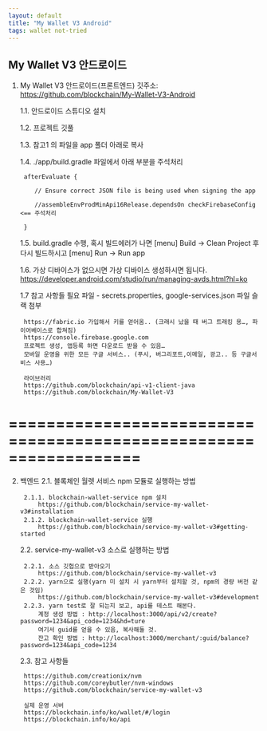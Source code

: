 ```yaml
---
layout: default
title: "My Wallet V3 Android"
tags: wallet not-tried
---
```


## My Wallet V3 안드로이드

1. My Wallet V3 안드로이드(​프론트엔드)
깃주소: https://github.com/blockchain/My-Wallet-V3-Android

    1.1. 안드로이드 스튜디오 설치

    1.2. 프로젝트 깃풀

    1.3. 참고1 의 파일을 app 폴더 아래로 복사

    1.4. ./app/build.gradle 파일에서 아래 부분을 주석처리

	    afterEvaluate {

	       // Ensure correct JSON file is being used when signing the app

	       //assembleEnvProdMinApi16Release.dependsOn checkFirebaseConfig  <== 주석처리

	    }

    1.5. build.gradle 수행, 혹시 빌드에러가 나면 [menu] Build -> Clean Project 후 다시 빌드하시고 [menu] Run -> Run app

    1.6. 가상 디바이스가 없으시면 가상 디바이스 생성하시면 됩니다. 	https://developer.android.com/studio/run/managing-avds.html?hl=ko

    1.7 참고 사항들
        필요 파일 - secrets.properties, google-services.json
        파일 슬랙 첨부

        https://fabric.io 가입해서 키를 얻어옴.. (크래시 났을 때 버그 트래킹 용…, 파이어베이스로 합쳐짐)
        https://console.firebase.google.com
        프로젝트 생성, 앱등록 하면 다운로드 받을 수 있음…
        모바일 운영을 위한 모든 구글 서비스.. (푸시, 버그리포트,이메일, 광고.. 등 구글서비스 사용…)

        라이브러리
        https://github.com/blockchain/api-v1-client-java
        https://github.com/blockchain/My-Wallet-V3

==================================================================
==================================================================

2. 백엔드
    2.1. 블록체인 월렛 서비스 npm 모듈로 실행하는 방법

        2.1.1. blockchain-wallet-service npm 설치
            https://github.com/blockchain/service-my-wallet-v3#installation
        2.1.2. blockchain-wallet-service 실행
            https://github.com/blockchain/service-my-wallet-v3#getting-started

    2.2. service-my-wallet-v3 소스로 실행하는 방법

        2.2.1. 소스 깃헙으로 받아오기
            https://github.com/blockchain/service-my-wallet-v3
        2.2.2. yarn으로 실행(yarn 미 설치 시 yarn부터 설치할 것, npm의 경량 버전 같은 것임)
            https://github.com/blockchain/service-my-wallet-v3#development
        2.2.3. yarn test로 잘 되는지 보고, api를 테스트 해본다.
            계정 생성 방법 : http://localhost:3000/api/v2/create?password=1234&api_code=1234&hd=ture
            여기서 guid를 얻을 수 있음, 복사해둘 것.
            잔고 확인 방법 : http://localhost:3000/merchant/:guid/balance?password=1234&api_code=1234

    2.3. 참고 사항들

        https://github.com/creationix/nvm
        https://github.com/coreybutler/nvm-windows
        https://github.com/blockchain/service-my-wallet-v3

        ​실제 운영 서버
        https://blockchain.info/ko/wallet/#/login
        https://blockchain.info/ko/api

